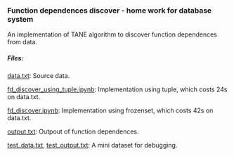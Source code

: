 ### Function dependences discover - home work for database system

An implementation of TANE algorithm to discover function dependences from data. 

##### Files:

[data.txt](https://github.com/b-liu14/function_dependences_discover/blob/master/data.txt): Source data.

[fd_discover_using_tuple.ipynb](https://github.com/b-liu14/function_dependences_discover/blob/master/fd_discover_using_tuple.ipynb): Implementation using tuple, which costs 24s on data.txt.

[fd_discover.ipynb](https://github.com/b-liu14/function_dependences_discover/blob/master/fd_discover.ipynb): Implementation using frozenset, which costs 42s on data.txt.

[output.txt](https://github.com/b-liu14/function_dependences_discover/blob/master/output.txt):  Outpout of function dependences.

[test_data.txt](https://github.com/b-liu14/function_dependences_discover/blob/master/test_data.txt), [test_output.txt](https://github.com/b-liu14/function_dependences_discover/blob/master/test_output.txt): A mini dataset for debugging.